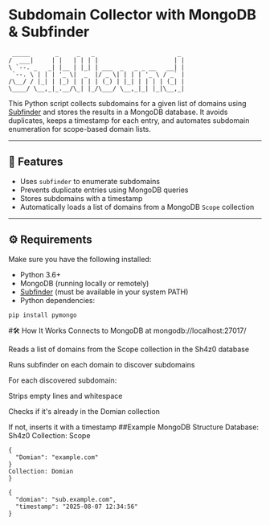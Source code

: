 #  Subdomain Collector with MongoDB & Subfinder
```
 _____       _     _   _                       _ 
/  ___|     | |   | | | |                     | |
\ `--. _   _| |__ | |_| | ___  _   _ _ __   __| |
 `--. \ | | | '_ \|  _  |/ _ \| | | | '_ \ / _` |
/\__/ / |_| | |_) | | | | (_) | |_| | | | | (_| |
\____/ \__,_|_.__/\_| |_/\___/ \__,_|_| |_|\__,_|
```
This Python script collects subdomains for a given list of domains using [Subfinder](https://github.com/projectdiscovery/subfinder) and stores the results in a MongoDB database. It avoids duplicates, keeps a timestamp for each entry, and automates subdomain enumeration for scope-based domain lists.

---


## 📌 Features

- Uses `subfinder` to enumerate subdomains
- Prevents duplicate entries using MongoDB queries
- Stores subdomains with a timestamp
- Automatically loads a list of domains from a MongoDB `Scope` collection

---

## ⚙️ Requirements

Make sure you have the following installed:
- Python 3.6+
- MongoDB (running locally or remotely)
- [Subfinder](https://github.com/projectdiscovery/subfinder) (must be available in your system PATH)
- Python dependencies:

```bash
pip install pymongo
```
#🛠️ How It Works
Connects to MongoDB at mongodb://localhost:27017/

Reads a list of domains from the Scope collection in the Sh4z0 database

Runs subfinder on each domain to discover subdomains

For each discovered subdomain:

Strips empty lines and whitespace

Checks if it's already in the Domian collection

If not, inserts it with a timestamp
##Example MongoDB Structure
Database: Sh4z0
Collection: Scope
```
{
  "Domian": "example.com"
}
Collection: Domian
}
```

```
{
  "domian": "sub.example.com",
  "timestamp": "2025-08-07 12:34:56"
}
```
